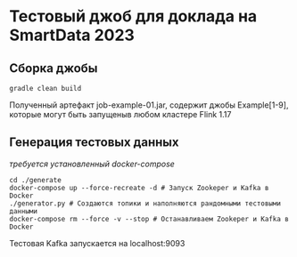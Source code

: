 # Тестовый джоб для доклада на SmartData 2023

## Сборка джобы
```
gradle clean build
```
Полученный артефакт job-example-01.jar, содержит джобы Example[1-9], которые могут быть запущеныв любом кластере Flink 1.17

## Генерация тестовых данных
_требуется установленный docker-compose_

```
cd ./generate
docker-compose up --force-recreate -d # Запуск Zookeper и Kafka в Docker
./generator.py # Создаются топики и наполняются рандомными тестовыми данными
docker-compose rm --force -v --stop # Останавливаем Zookeper и Kafka в Docker
```
Тестовая Kafka запускается на localhost:9093


